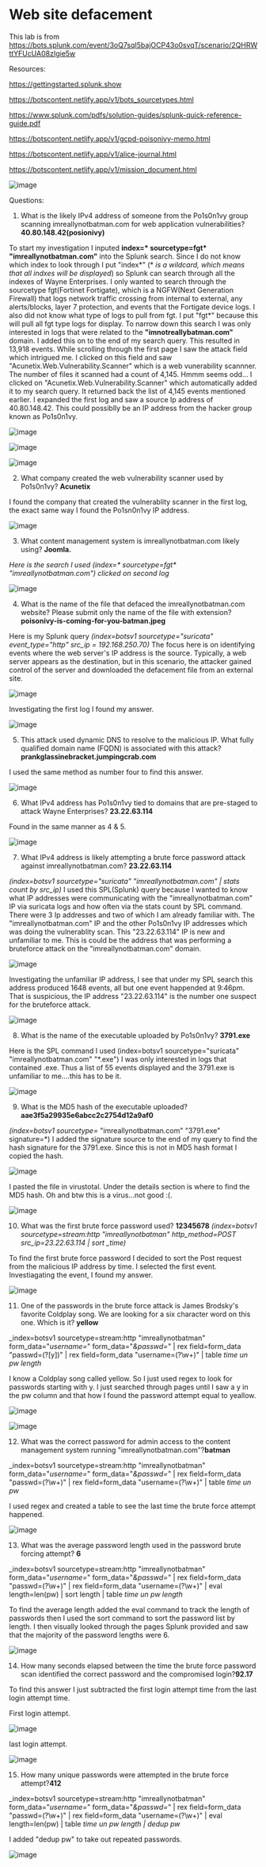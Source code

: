 <h1> Web site defacement </h1>

This lab is from https://bots.splunk.com/event/3oQ7sqI5bajOCP43o0svqT/scenario/2QHRWttYFUcUA08zIgie5w

Resources: 

https://gettingstarted.splunk.show

https://botscontent.netlify.app/v1/bots_sourcetypes.html

https://www.splunk.com/pdfs/solution-guides/splunk-quick-reference-guide.pdf

https://botscontent.netlify.app/v1/gcpd-poisonivy-memo.html

https://botscontent.netlify.app/v1/alice-journal.html

https://botscontent.netlify.app/v1/mission_document.html

![image](https://github.com/user-attachments/assets/e7b82b8a-94ad-482e-8862-6e4605cc75c9)

Questions:

1. What is the likely IPv4 address of someone from the Po1s0n1vy group scanning imreallynotbatman.com for web application vulnerabilities? **40.80.148.42(posionivy)**

To start my investigation I inputed __index=* sourcetype=fgt* "imreallynotbatman.com"__ into the Splunk search. Since I do not know which index to look through I put "index*" (* *is a wildcard, which means that all indxes will be displayed*) so Splunk can search through all the indexes of Wayne Enterprises. I only wanted to search through the sourcetype fgt(Fortinet Fortigate), which is a NGFW(Next Generation Firewall) that logs network traffic crossing from internal to external, any alerts/blocks, layer 7 protection, and events that the Fortigate device logs. I also did not know what type of logs to pull from fgt. I put "fgt*" because this will pull all fgt type logs for display. To narrow down this search I was only interested in logs that were related to the **"imnotreallybatman.com"** domain. I added this on to the end of my search query. This resulted in 13,918 events. While scrolling through the first page I saw the attack field which intrigued me. I clicked on this field and saw "Acunetix.Web.Vulnerability.Scanner" which is a web vunerability scannner. The number of files it scanned had a count of 4,145. Hmmm seems odd... I clicked on "Acunetix.Web.Vulnerability.Scanner" which automatically added it to my search query. It returned back the list of 4,145 events mentioned earlier. I expanded the first log and saw a source Ip address of  40.80.148.42. This could possiblly be an IP address from the hacker group known as Po1s0n1vy.

![image](https://github.com/user-attachments/assets/bbc2711d-d2cb-45e8-bfa4-43cdd34ea0d9)

![image](https://github.com/user-attachments/assets/3ffae2b6-af13-42d8-9f89-888a31466226)

![image](https://github.com/user-attachments/assets/7ec0e6bb-fbf8-47c5-a883-f1103da7528f)

2. What company created the web vulnerability scanner used by Po1s0n1vy? **Acunetix**

I found the company that created the vulnerablity scanner in the first log, the exact same way I found the Po1sn0n1vy IP address. 

![image](https://github.com/user-attachments/assets/a4bbf9e1-fc6b-430d-8686-ce30a828c088)

3. What content management system is imreallynotbatman.com likely using? **Joomla.**

 _Here is the search I used (index=* sourcetype=fgt* "imreallynotbatman.com") clicked on second log_

![image](https://github.com/user-attachments/assets/ab63f493-c929-41de-8ac5-f83d0f714a91)


4. What is the name of the file that defaced the imreallynotbatman.com website? Please submit only the name of the file with extension? **poisonivy-is-coming-for-you-batman.jpeg**

Here is my Splunk query *(index=botsv1 sourcetype="suricata" event_type="http" src_ip = 192.168.250.70)* The focus here is on identifying events where the web server's IP address is the source. Typically, a web server appears as the destination, but in this scenario, the attacker gained control of the server and downloaded the defacement file from an external site.

![image](https://github.com/user-attachments/assets/f0dfc84c-916c-4faa-9585-20dd695078df)

Investigating the first log I found my answer.

![image](https://github.com/user-attachments/assets/ad7c6d5a-5cfc-4143-b1a7-7e5f9d725186)

5. This attack used dynamic DNS to resolve to the malicious IP. What fully qualified domain name (FQDN) is associated with this attack? **prankglassinebracket.jumpingcrab.com**

I used the same method as number four to find this answer.

![image](https://github.com/user-attachments/assets/1669e1c3-997b-4262-825d-9e45708ff897)


6. What IPv4 address has Po1s0n1vy tied to domains that are pre-staged to attack Wayne Enterprises? **23.22.63.114**

Found in the same manner as 4 & 5.

![image](https://github.com/user-attachments/assets/044f0423-8c15-4a26-9a5e-bc041a57016f)


7. What IPv4 address is likely attempting a brute force password attack against imreallynotbatman.com? **23.22.63.114**

*(index=botsv1 sourcetype="suricata" "imreallynotbatman.com" | stats count by src_ip)* I used this SPL(Splunk) query because I wanted to know what IP addresses were communicating with the "imreallynotbatman.com" IP via suricata logs and how often via the stats count by SPL command. There were 3 Ip addresses and two of which I am already familiar with. The "imreallynotbatman.com" IP and the other Po1s0n1vy IP addresses which was doing the vulnerablity scan. This "23.22.63.114" IP is new and unfamiliar to me. This is could be the address that was performing a bruteforce attack on the "imreallynotbatman.com" domain.   

![image](https://github.com/user-attachments/assets/8f7d0b29-4fbf-4f17-9998-c0dc88ee4770)

Investigating the unfamiliar IP address, I see that under my SPL search this address produced 1648 events, all but one event happended at 9:46pm. That is suspicious, the IP address "23.22.63.114" is the number one suspect for the bruteforce attack.

![image](https://github.com/user-attachments/assets/c484d8f2-24a5-482a-8c6c-73d5db5addb1)

8. What is the name of the executable uploaded by Po1s0n1vy? **3791.exe**

Here is the SPL command I used (index=botsv1 sourcetype="suricata" "imreallynotbatman.com" "*.exe") I was only interested in logs that contained .exe. Thus a list of 55 events displayed and the 3791.exe is unfamiliar to me....this has to be it.

![image](https://github.com/user-attachments/assets/36dc8384-82fa-4b1f-9c5d-500073f6329c)

9. What is the MD5 hash of the executable uploaded? **aae3f5a29935e6abcc2c2754d12a9af0**

*(index=botsv1 sourcetype=*  "imreallynotbatman.com" "3791.exe" signature=*)
I added the signature source to the end of my query to find the hash signature for the 3791.exe. Since this is not in MD5 hash format I copied the hash.

![image](https://github.com/user-attachments/assets/64769ee6-f9e6-4a30-834d-4fd19f363479)

I pasted the file in virustotal. Under the details section is where to find the MD5 hash. Oh and btw this is a virus...not good :(.

![image](https://github.com/user-attachments/assets/8c8b8d77-1973-453b-8ad3-daa80ef7caf9)

10. What was the first brute force password used? **12345678**
*(index=botsv1 sourcetype=stream:http  "imreallynotbatman" http_method=POST src_ip=23.22.63.114 | sort _time)*

To find the first brute force password I decided to  sort the Post request from the malicious IP address by time. I selected the first event. Investiagating the event, I found my answer.

![image](https://github.com/user-attachments/assets/45b81ef5-90db-40c1-8a8a-f89b015f882f)

11. One of the passwords in the brute force attack is James Brodsky's favorite Coldplay song. We are looking for a six character word on this one. Which is it? **yellow**

_index=botsv1 sourcetype=stream:http  "imreallynotbatman" form_data="*username=*" form_data="*&passwd=*"
| rex field=form_data "passwd=(?<pw>[y])" 
| rex field=form_data "username=(?<un>\w+)" 
| table _time un pw length_

I know a Coldplay song called yellow. So I just used regex to look for passwords starting with y. I just searched through pages until I saw a y in the pw column and that how I found the password attempt equal to yeallow.

![image](https://github.com/user-attachments/assets/546b112e-8839-4725-a064-ce3cd012598b)

![image](https://github.com/user-attachments/assets/cc3e7892-2934-4aed-bf39-76b16d01ff4a)

12. What was the correct password for admin access to the content management system running "imreallynotbatman.com"?**batman**

_index=botsv1 sourcetype=stream:http  "imreallynotbatman" form_data="*username=*" form_data="*&passwd=*"
| rex field=form_data "passwd=(?<pw>\w+)" 
| rex field=form_data "username=(?<un>\w+)" 
| table _time un pw_

I used regex and created a table to see the last time the brute force attempt happened.

![image](https://github.com/user-attachments/assets/05154dc1-87d7-4199-aba1-99f5fe1d8ff0)

13. What was the average password length used in the password brute forcing attempt? **6**

_index=botsv1 sourcetype=stream:http  "imreallynotbatman" form_data="*username=*" form_data="*&passwd=*"
| rex field=form_data "passwd=(?<pw>\w+)" 
| rex field=form_data "username=(?<un>\w+)" 
| eval length=len(pw) 
| sort length
| table _time un pw length_

To find the average length added the eval command to track the length of passwords then I used the sort command to sort the password list by length. I then visually looked through the pages Splunk provided and saw that the majority of the password lengths were 6.

![image](https://github.com/user-attachments/assets/09b417d6-3cfc-4327-98bd-02c4c531efd5)


14. How many seconds elapsed between the time the brute force password scan identified the correct password and the compromised login?**92.17**

To find this answer I just subtracted the first login attempt time from the last login attempt time.

First login attempt.

![image](https://github.com/user-attachments/assets/df912d25-dcdb-44ca-b926-d4fd7aacb780)


last login attempt.

![image](https://github.com/user-attachments/assets/2508448d-8b5e-4cc3-ac4b-723d68d3486f)



15. How many unique passwords were attempted in the brute force attempt?**412**

_index=botsv1 sourcetype=stream:http  "imreallynotbatman" form_data="*username=*" form_data="*&passwd=*"
| rex field=form_data "passwd=(?<pw>\w+)" 
| rex field=form_data "username=(?<un>\w+)" 
| eval length=len(pw) | table _time un pw length
| dedup pw_

I added "dedup pw" to take out repeated passwords. 

![image](https://github.com/user-attachments/assets/ab619321-f159-4fbd-8c4a-eaf44b87eb35)

